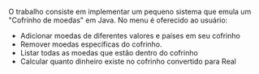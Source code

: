 O trabalho consiste em implementar um pequeno sistema que emula um "Cofrinho 
de moedas" em Java. No menu é oferecido ao usuário:
- Adicionar moedas de diferentes valores e países em seu cofrinho
- Remover moedas específicas do cofrinho.
- Listar todas as moedas que estão dentro do cofrinho
- Calcular quanto dinheiro existe no cofrinho convertido para Real
